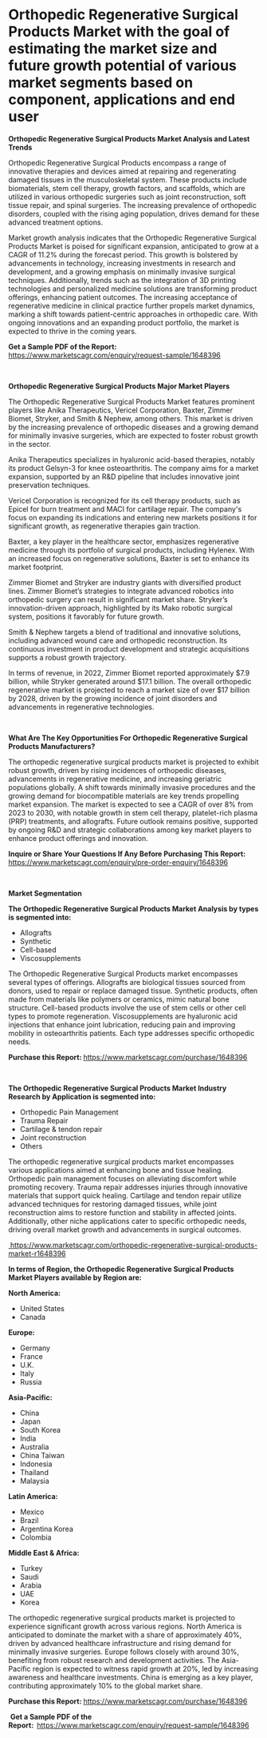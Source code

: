 <p><h1>Orthopedic Regenerative Surgical Products Market with the goal of estimating the market size and future growth potential of various market segments based on component, applications and end user</h1></p><p><strong>Orthopedic Regenerative Surgical Products Market Analysis and Latest Trends</strong></p>
<p><p>Orthopedic Regenerative Surgical Products encompass a range of innovative therapies and devices aimed at repairing and regenerating damaged tissues in the musculoskeletal system. These products include biomaterials, stem cell therapy, growth factors, and scaffolds, which are utilized in various orthopedic surgeries such as joint reconstruction, soft tissue repair, and spinal surgeries. The increasing prevalence of orthopedic disorders, coupled with the rising aging population, drives demand for these advanced treatment options.</p><p>Market growth analysis indicates that the Orthopedic Regenerative Surgical Products Market is poised for significant expansion, anticipated to grow at a CAGR of 11.2% during the forecast period. This growth is bolstered by advancements in technology, increasing investments in research and development, and a growing emphasis on minimally invasive surgical techniques. Additionally, trends such as the integration of 3D printing technologies and personalized medicine solutions are transforming product offerings, enhancing patient outcomes. The increasing acceptance of regenerative medicine in clinical practice further propels market dynamics, marking a shift towards patient-centric approaches in orthopedic care. With ongoing innovations and an expanding product portfolio, the market is expected to thrive in the coming years.</p></p>
<p><strong>Get a Sample PDF of the Report:&nbsp;</strong> <a href="https://www.marketscagr.com/enquiry/request-sample/1648396?utm_campaign=2515&utm_medium=2&utm_source=Github&utm_content=ia&utm_term=16042025&utm_id=orthopedic-regenerative-surgical-products">https://www.marketscagr.com/enquiry/request-sample/1648396</a></p>
<p>&nbsp;</p>
<p><strong>Orthopedic Regenerative Surgical Products Major Market Players</strong></p>
<p><p>The Orthopedic Regenerative Surgical Products Market features prominent players like Anika Therapeutics, Vericel Corporation, Baxter, Zimmer Biomet, Stryker, and Smith & Nephew, among others. This market is driven by the increasing prevalence of orthopedic diseases and a growing demand for minimally invasive surgeries, which are expected to foster robust growth in the sector.</p><p>Anika Therapeutics specializes in hyaluronic acid-based therapies, notably its product Gelsyn-3 for knee osteoarthritis. The company aims for a market expansion, supported by an R&D pipeline that includes innovative joint preservation techniques.</p><p>Vericel Corporation is recognized for its cell therapy products, such as Epicel for burn treatment and MACI for cartilage repair. The company's focus on expanding its indications and entering new markets positions it for significant growth, as regenerative therapies gain traction.</p><p>Baxter, a key player in the healthcare sector, emphasizes regenerative medicine through its portfolio of surgical products, including Hylenex. With an increased focus on regenerative solutions, Baxter is set to enhance its market footprint.</p><p>Zimmer Biomet and Stryker are industry giants with diversified product lines. Zimmer Biomet’s strategies to integrate advanced robotics into orthopedic surgery can result in significant market share. Stryker’s innovation-driven approach, highlighted by its Mako robotic surgical system, positions it favorably for future growth.</p><p>Smith & Nephew targets a blend of traditional and innovative solutions, including advanced wound care and orthopedic reconstruction. Its continuous investment in product development and strategic acquisitions supports a robust growth trajectory.</p><p>In terms of revenue, in 2022, Zimmer Biomet reported approximately $7.9 billion, while Stryker generated around $17.1 billion. The overall orthopedic regenerative market is projected to reach a market size of over $17 billion by 2028, driven by the growing incidence of joint disorders and advancements in regenerative technologies.</p></p>
<p>&nbsp;</p>
<p><strong>What Are The Key Opportunities For Orthopedic Regenerative Surgical Products Manufacturers?</strong></p>
<p><p>The orthopedic regenerative surgical products market is projected to exhibit robust growth, driven by rising incidences of orthopedic diseases, advancements in regenerative medicine, and increasing geriatric populations globally. A shift towards minimally invasive procedures and the growing demand for biocompatible materials are key trends propelling market expansion. The market is expected to see a CAGR of over 8% from 2023 to 2030, with notable growth in stem cell therapy, platelet-rich plasma (PRP) treatments, and allografts. Future outlook remains positive, supported by ongoing R&D and strategic collaborations among key market players to enhance product offerings and innovation.</p></p>
<p><strong>Inquire or Share Your Questions If Any Before Purchasing This Report:</strong> <a href="https://www.marketscagr.com/enquiry/pre-order-enquiry/1648396?utm_campaign=2515&utm_medium=2&utm_source=Github&utm_content=ia&utm_term=16042025&utm_id=orthopedic-regenerative-surgical-products">https://www.marketscagr.com/enquiry/pre-order-enquiry/1648396</a></p>
<p>&nbsp;</p>
<p><strong>Market Segmentation</strong></p>
<p><strong>The Orthopedic Regenerative Surgical Products Market Analysis by types is segmented into:</strong></p>
<p><ul><li>Allografts</li><li>Synthetic</li><li>Cell-based</li><li>Viscosupplements</li></ul></p>
<p><p>The Orthopedic Regenerative Surgical Products market encompasses several types of offerings. Allografts are biological tissues sourced from donors, used to repair or replace damaged tissue. Synthetic products, often made from materials like polymers or ceramics, mimic natural bone structure. Cell-based products involve the use of stem cells or other cell types to promote regeneration. Viscosupplements are hyaluronic acid injections that enhance joint lubrication, reducing pain and improving mobility in osteoarthritis patients. Each type addresses specific orthopedic needs.</p></p>
<p><strong>Purchase this Report:&nbsp;</strong><a href="https://www.marketscagr.com/purchase/1648396?utm_campaign=2515&utm_medium=2&utm_source=Github&utm_content=ia&utm_term=16042025&utm_id=orthopedic-regenerative-surgical-products">https://www.marketscagr.com/purchase/1648396</a></p>
<p>&nbsp;</p>
<p><strong>The Orthopedic Regenerative Surgical Products Market Industry Research by Application is segmented into:</strong></p>
<p><ul><li>Orthopedic Pain Management</li><li>Trauma Repair</li><li>Cartilage & tendon repair</li><li>Joint reconstruction</li><li>Others</li></ul></p>
<p><p>The orthopedic regenerative surgical products market encompasses various applications aimed at enhancing bone and tissue healing. Orthopedic pain management focuses on alleviating discomfort while promoting recovery. Trauma repair addresses injuries through innovative materials that support quick healing. Cartilage and tendon repair utilize advanced techniques for restoring damaged tissues, while joint reconstruction aims to restore function and stability in affected joints. Additionally, other niche applications cater to specific orthopedic needs, driving overall market growth and advancements in surgical outcomes.</p></p>
<p><a href="https://www.marketscagr.com/orthopedic-regenerative-surgical-products-market-r1648396?utm_campaign=2515&utm_medium=2&utm_source=Github&utm_content=ia&utm_term=16042025&utm_id=orthopedic-regenerative-surgical-products">&nbsp;https://www.marketscagr.com/orthopedic-regenerative-surgical-products-market-r1648396</a></p>
<p><strong>In terms of Region, the Orthopedic Regenerative Surgical Products Market Players available by Region are:</strong></p>
<p>
    <p> <strong> North America: </strong>
        <ul>
            <li>United States</li>
            <li>Canada</li>
        </ul>
        </p> 
    <p> <strong> Europe: </strong>
        <ul>
            <li>Germany</li>
            <li>France</li>
            <li>U.K.</li>
            <li>Italy</li>
            <li>Russia</li>
        </ul>
        </p> 
    <p> <strong> Asia-Pacific: </strong>
        <ul>
            <li>China</li>
            <li>Japan</li>
            <li>South Korea</li>
            <li>India</li>
            <li>Australia</li>
            <li>China Taiwan</li>
            <li>Indonesia</li>
            <li>Thailand</li>
            <li>Malaysia</li>
        </ul>
        </p> 
    <p> <strong> Latin America: </strong>
        <ul>
            <li>Mexico</li>
            <li>Brazil</li>
            <li>Argentina Korea</li>
            <li>Colombia</li>
        </ul>
        </p> 
    <p> <strong> Middle East & Africa: </strong>
        <ul>
            <li>Turkey</li>
            <li>Saudi</li>
            <li>Arabia</li>
            <li>UAE</li>
            <li>Korea</li>
        </ul>
    </p>
    </p>
<p><p>The orthopedic regenerative surgical products market is projected to experience significant growth across various regions. North America is anticipated to dominate the market with a share of approximately 40%, driven by advanced healthcare infrastructure and rising demand for minimally invasive surgeries. Europe follows closely with around 30%, benefiting from robust research and development activities. The Asia-Pacific region is expected to witness rapid growth at 20%, led by increasing awareness and healthcare investments. China is emerging as a key player, contributing approximately 10% to the global market share.</p></p>
<p><strong>Purchase this Report: </strong><a href="https://www.marketscagr.com/purchase/1648396?utm_campaign=2515&utm_medium=2&utm_source=Github&utm_content=ia&utm_term=16042025&utm_id=orthopedic-regenerative-surgical-products">https://www.marketscagr.com/purchase/1648396</a></p>
<p>&nbsp;<strong>Get a Sample PDF of the Report:&nbsp;&nbsp;</strong><a href="https://www.marketscagr.com/enquiry/request-sample/1648396?utm_campaign=2515&utm_medium=2&utm_source=Github&utm_content=ia&utm_term=16042025&utm_id=orthopedic-regenerative-surgical-products">https://www.marketscagr.com/enquiry/request-sample/1648396</a></p>
<p><strong></strong></p>
<p><p></p><p></p><p></p></p>